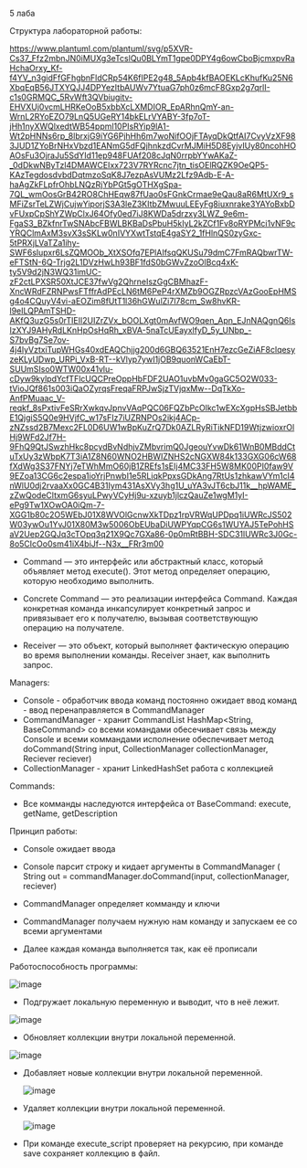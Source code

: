 5 лаба

Структура лабораторной работы:

https://www.plantuml.com/plantuml/svg/p5XVR-Cs37_Ffz2mbnJN0iMUXg3eTcslQu0BLYmT1gpe0DPY4g6owCboBjcmxpvRaHchaOrxy_Kf-f4YV_n3gidFfGFhgbnFldCRp54K6fIPE2g48_5Apb4kfBAOEKLcKhufKu25N6XbqEqB56JTXYQJJ4DPYezItbAUWv7YtuaG7ph0z6mcF8Gxp2g7qrlI-c1s0GRMQC_5RvWft3QVbiugitv-EHVXUj0vcmLHRKeOoB5xbbXcLXMDIOR_EpARhnQmY-an-WrnL2RYoEZO79LnQ5UGeRY14bkELrVYABY-3fp7oT-jHh1nyXWQlxedtWB54ppml10PIsRYip9lA1-Wt2pHNNs6rp_8lbrxjG9iYG6PjhHh6m7woNifOOjFTAyqDkQtfAI7CvyVzXF983JUD1ZYoBrNHxVbzd1EANmG5dFQjhnkzdCvrMJMiH5D8EyjvIUy80ncohHOAOsFu3OjraJu5SdYId11ep948FUAf208cJqN0rrpbYYwAKaZ-_0dDkwNByTzl4DMAWCEIxx723V7RYRcnc7jtn_tisOElRQZK9OeQP5-KAzTegdosdvbdDqtmzoSqK8J7ezpAsVUMz2Lfz9Adb-E-A-haAgZkFLpfrOhbLNQzRjYbPGt5gOTHXgSpa-7QL_wmOosGrB42RO8ChHEqw87fUao0sFGnkCrmae9eQau8aR6MtUXr9_sMFiZsrTeLZWjCujwYiporjS3A3leZ3KItbZMwuuLEEyFg8iuxnrake3YAYoBxbDvFUxpCpShYZWpClxJ64Ofy0ed7iJ8KWDa5drzxy3LWZ_9e6m-FgaS3_BZkfnrTwSNAbcFBWLBKBaDsPbuH5kIyL2kZCf1Fv8oRYPMci1vNF9cYRQClmAxM3svX3sSKLw0nIVYXwtTstqE4gaSY2_1fHlnQS0zyGxc-5tPRXjLVaTZa1ihy-SWF6slupxr6LsZQMOOb_XtXSOfq7EPlAIfsqQKUSu79dmC7FmRAQbwrTW-eFTStN-6Q-Trjg2L1DVzHwLh93BF1fdS0bGWvZzoOlBcq4xK-ty5V9d2jN3WQ31imUC-zF2ctLPXSR50XtJCE37fwVg2QhrneIszGgCBMhazF-XncWRdFZRNPwsFTffrAdPEcLN6tM6PeP4rXMZb9OGZRpzcVAzGooEpHMSg4o4CQuyV4vi-aEOZim8fUtT1l36hGWulZi7l78cm_Sw8hvKR-l9eILQPAmTSHD-AKfQ3uzG5s0rTIEIl2UIZrZVx_bOOLXgt0mAvfWO9qen_Apn_EJnNAQgnQ6IsIzXYJ9AHyRdLKnHpOsHqRh_xBVA-5naTcUEayxlfyD_5y_UNbp_-S7bvBg7Se7ov-4j4lyVztxiTupWHGs40xdEAQChjjg200d6GBQ63521EnH7ezcGeZiAF8clqesyzeKLyUDwp_URPi_VxB-RT--kVlyp7ywI1jOB9quonWCaEbT-SUUmSIso0WTW00x41vlu-cDyw9kylpdYcfTFlcUQCPreOppHbFDF2UAO1uvbMv0gaGC5O2W033-tVioJQf861s003iQaOZyrqsFreqaFRPJwSjzTVjqxMw--DqTkXo-AnfPMuaac_V-reqkf_8sPxtivFeSRrXwkqvJpnvVAqPQC06FQZbPcOlkc1wEXcXgpHsSBJetbbE1QjgiS5Q0e9HVjfC_w17sFIz7iUZRNPOs2ikj4ACp-zNZssd2B7Mexc2FL0D6UW1wBpKuZrQ7Dk0AZLRyRiTikNFD19WtjzwioxrOlHj9WFd2Jf7H-9FhQ9QtJSwzhHkc8pcydBvNdhjvZMbvrimQ0JgeouYvwDk61WnB0MBddCtuTxUy3zWbpK7T3iA1Z8N60WNO2HBWIZNHS2cNGXW84k133GXG06cW68fXdWg3S37FNYj7eTWhMmO60jB1ZREfs1sEIj4MC33FH5W8MK00PI0faw9V9EZoa13CG6c2espa1ioYrjPnwbI1e5RLiqkPpxsGDkAng7RtUs1zhkawVYm1cI4nWlU0dj2rvaaXx0GC4B31Iym431AsXVy3hg1U_uYA3vJT6cbJ11k__hpWAME_zZwQodeCltxmG6syuLPwyVCyHj9u-xzuyb1jlczQauZe1wgM1yI-ePg9Tw1XOwOA0iQm-7-XGG1b80c2O5WEbJ01X8WVOlGcnwXkTDpz1rpVRWqUPDpq1iUWRcJS502W03ywOu1YvJ01X80M3w5006ObEUbaDiUWPYqpCG6s1WUYAJ5TePohHSaV2Uep2GQJq3cTOpq3q21X9Qc7GXa86-0p0mRtBBH-SDC31lUWRc3J0Gc-8o5CIcOo0sm41iX4biJf--N3x__FRr3m00


- Command — это интерфейс или абстрактный класс, который объявляет метод execute(). Этот метод определяет операцию, которую необходимо выполнить.

- Concrete Command — это реализации интерфейса Command. Каждая конкретная команда инкапсулирует конкретный запрос и привязывает его к получателю, вызывая соответствующую операцию на получателе.

- Receiver — это объект, который выполняет фактическую операцию во время выполнении команды. Receiver знает, как выполнить запрос.

Managers:
- Console - обработчик ввода команд
	постоянно ожидает ввод команд - ввод перенаправляется в CommandManager
- CommandManager - хранит CommandList HashMap<String, BaseCommand> со всеми командами
	обесечивает связь между Console и всеми коммандами
	исполнение обеспечивает метод doCommand(String input, CollectionManager collectionManager, Reciever reciever)
- CollectionManager - хранит LinkedHashSet
	работа с коллекцией

Commands:

- Все комманды наследуются интерфейса от BaseCommand:
	execute, getName, getDescription

Принцип работы:

- Console ожидает ввода

- Console парсит строку и кидает аргументы в CommandManager (
	String out = commandManager.doCommand(input, collectionManager, reciever)

- CommandManager определяет комманду и ключи 

- CommandManager получаем нужную нам команду и запускаем ее со всеми аргументами

- Далее каждая команда выполняется так, как её прописали


Работоспособность программы:

![image](https://github.com/user-attachments/assets/46390ca8-017c-4289-98cb-67b479b2d72d)

- Подгружает локальную переменную и выводит, что в неё лежит.

![image](https://github.com/user-attachments/assets/d02dc665-915d-4497-8052-07ff943ce746)

- Обновляет коллекции внутри локальной переменной.

![image](https://github.com/user-attachments/assets/bba20159-31f3-490d-ad18-055572c8e0bb)
  
- Добавляет новые коллекции внутри локальной переменной.

  ![image](https://github.com/user-attachments/assets/42e37317-e4b1-4aa0-918a-3b687ddb0e29)

- Удаляет коллекции внутри локальной переменной.

  ![image](https://github.com/user-attachments/assets/dedca3ba-6c3b-42e7-ba18-0a0b1976dec7)

- При команде execute_script проверяет на рекурсию, при команде save сохраняет коллекцию в файл.
